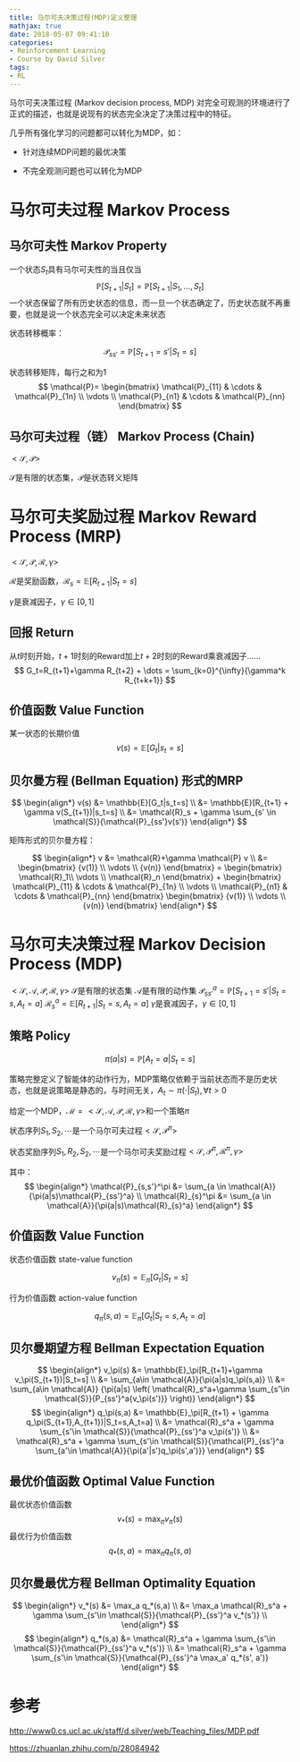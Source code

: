 ```yaml
---
title: 马尔可夫决策过程(MDP)定义整理
mathjax: true
date: 2018-05-07 09:41:10
categories:
- Reinforcement Learning
- Course by David Silver
tags:
- RL
---
```


马尔可夫决策过程 (Markov decision process, MDP) 对完全可观测的环境进行了正式的描述，也就是说现有的状态完全决定了决策过程中的特征。

几乎所有强化学习的问题都可以转化为MDP，如：

- 针对连续MDP问题的最优决策

- 不完全观测问题也可以转化为MDP

# 马尔可夫过程 Markov Process

## 马尔可夫性 Markov Property

一个状态$S_t$具有马尔可夫性的当且仅当
$$
\mathbb{P}[S_{t+1}|S_t] = \mathbb{P}[S_{t+1}|S_1, \dots , S_t]
$$
一个状态保留了所有历史状态的信息，而一旦一个状态确定了，历史状态就不再重要，也就是说一个状态完全可以决定未来状态

状态转移概率：

$$
\mathcal{P}_{ss'}=\mathbb{P}[S_{t+1}=s'|S_t=s]
$$

状态转移矩阵，每行之和为1
$$
\mathcal{P}=
\begin{bmatrix}
\mathcal{P}_{11} & \cdots & \mathcal{P}_{1n} \\
\vdots \\
\mathcal{P}_{n1} & \cdots & \mathcal{P}_{nn}
 \end{bmatrix}
$$

<!--more-->

## 马尔可夫过程（链） Markov Process (Chain)

$<\mathcal{S}, \mathcal{P}>$

$\mathcal{S}$是有限的状态集，$\mathcal{P}$是状态转义矩阵

# 马尔可夫奖励过程 Markov Reward Process (MRP)

$<\mathcal{S}, \mathcal{P}, \mathcal{R}, \gamma>$

$\mathcal{R}$是奖励函数，$\mathcal{R}_s=\mathbb{E}[R_{t+1}|S_t=s]$

$\gamma$是衰减因子，$\gamma \in [0,1]$

## 回报 Return

从$t$时刻开始，$t+1$时刻的Reward加上$t+2$时刻的Reward乘衰减因子……
$$
G_t=R_{t+1}+\gamma R_{t+2} + \dots = \sum_{k=0}^{\infty}{\gamma^k R_{t+k+1}}
$$

## 价值函数 Value Function

某一状态的长期价值
$$
v(s) = \mathbb{E}[G_t|s_t=s]
$$

## 贝尔曼方程 (Bellman Equation) 形式的MRP

$$
\begin{align*}
 v(s) &= \mathbb{E}[G_t|s_t=s] \\
 &= \mathbb{E}[R_{t+1} + \gamma v(S_{t+1})|s_t=s] \\
 &= \mathcal{R}_s + \gamma \sum_{s' \in \mathcal{S}}{\mathcal{P}_{ss'}v(s')}
\end{align*}
$$

矩阵形式的贝尔曼方程：

$$
\begin{align*}
    v &= \mathcal{R}+\gamma \mathcal{P} v \\
    &= 
    \begin{bmatrix}
        {v(1)} \\
        \vdots \\
        {v(n)}
    \end{bmatrix} 
    = 
    \begin{bmatrix}
        \mathcal{R}_1\\
        \vdots \\
        \mathcal{R}_n
    \end{bmatrix}
    +
    \begin{bmatrix}
        \mathcal{P}_{11} & \cdots & \mathcal{P}_{1n} \\
        \vdots \\
        \mathcal{P}_{n1} & \cdots & \mathcal{P}_{nn}
    \end{bmatrix}
    \begin{bmatrix}
    {v(1)} \\
    \vdots \\
    {v(n)}
    \end{bmatrix} 
\end{align*}
$$

# 马尔可夫决策过程 Markov Decision Process (MDP)

$<\mathcal{S}, \mathcal{A}, \mathcal{P}, \mathcal{R}, \gamma>$
$\mathcal{S}$是有限的状态集
$\mathcal{A}$是有限的动作集
$\mathcal{P}_{ss'}^a=\mathbb{P}[S_{t+1}=s'|S_t=s, A_t=a]$
$\mathcal{R}_s^a=\mathbb{E}[R_{t+1}|S_t=s, A_t=a]$
$\gamma$是衰减因子，$\gamma \in [0,1]$

## 策略 Policy

$$
\pi(a|s) = \mathbb{P}[A_t=a | S_t=s]
$$

策略完整定义了智能体的动作行为，MDP策略仅依赖于当前状态而不是历史状态，也就是说策略是静态的，与时间无关，$A_t \sim \pi(\cdot|S_t), \forall t>0$

给定一个MDP，$\mathcal{M}=<\mathcal{S}, \mathcal{A}, \mathcal{P}, \mathcal{R}, \gamma>$和一个策略$\pi$

状态序列$S_1, S_2, \cdots$是一个马尔可夫过程$<\mathcal{S}, \mathcal{P}^\pi>$

状态奖励序列$S_1, R_2, S_2, \cdots$是一个马尔可夫奖励过程$<\mathcal{S}, \mathcal{P}^\pi, \mathcal{R}^\pi, \gamma>$

其中：
$$
\begin{align*}
    \mathcal{P}_{s,s'}^\pi &= \sum_{a \in \mathcal{A}}{\pi(a|s)\mathcal{P}_{ss'}^a} \\
    \mathcal{R}_{s}^\pi &= \sum_{a \in \mathcal{A}}{\pi(a|s)\mathcal{R}_{s}^a}
\end{align*}
$$

## 价值函数 Value Function

状态价值函数 state-value function

$$
v_\pi(s)=\mathbb{E}_\pi[G_t|S_t=s]
$$

行为价值函数 action-value function

$$
q_\pi(s,a)=\mathbb{E}_\pi[G_t|S_t=s,A_t=a]
$$

## 贝尔曼期望方程 Bellman Expectation Equation
$$
\begin{align*}
v_\pi(s) &= \mathbb{E}_\pi[R_{t+1}+\gamma v_\pi(S_{t+1})|S_t=s] \\
         &= \sum_{a\in \mathcal{A}}{\pi(a|s)q_\pi(s,a)} \\
         &= \sum_{a\in \mathcal{A}} {\pi(a|s)
         \left(
            \mathcal{R}_s^a+\gamma \sum_{s'\in \mathcal{S}}{P_{ss'}^a{v_\pi(s')}}
         \right)}
\end{align*}
$$
$$
\begin{align*}
q_\pi(s,a) &= \mathbb{E}_\pi[R_{t+1} + \gamma q_\pi(S_{t+1},A_{t+1})|S_t=s,A_t=a] \\
&= \mathcal{R}_s^a + \gamma \sum_{s'\in \mathcal{S}}{\mathcal{P}_{ss'}^a v_\pi(s')} \\
&= \mathcal{R}_s^a + \gamma \sum_{s'\in \mathcal{S}}{\mathcal{P}_{ss'}^a \sum_{a'\in \mathcal{A}}{\pi(a'|s')q_\pi(s',a')}}
\end{align*}
$$

## 最优价值函数 Optimal Value Function
最优状态价值函数
$$
v_*(s) = \max_\pi v_\pi(s)
$$
最优行为价值函数
$$
q_*(s,a) = \max_\pi q_\pi(s,a)
$$

## 贝尔曼最优方程 Bellman Optimality Equation
$$
\begin{align*}
v_*(s) &= \max_a q_*(s,a) \\
&= \max_a \mathcal{R}_s^a + \gamma \sum_{s'\in \mathcal{S}}{\mathcal{P}_{ss'}^a v_*(s')} \\
\end{align*}
$$
$$
\begin{align*}
q_*(s,a) &= \mathcal{R}_s^a + \gamma \sum_{s'\in \mathcal{S}}{\mathcal{P}_{ss'}^a v_*(s')} \\
&= \mathcal{R}_s^a + \gamma \sum_{s'\in \mathcal{S}}{\mathcal{P}_{ss'}^a \max_a' q_*(s', a')}
\end{align*}
$$

# 参考
<http://www0.cs.ucl.ac.uk/staff/d.silver/web/Teaching_files/MDP.pdf>

<https://zhuanlan.zhihu.com/p/28084942>
